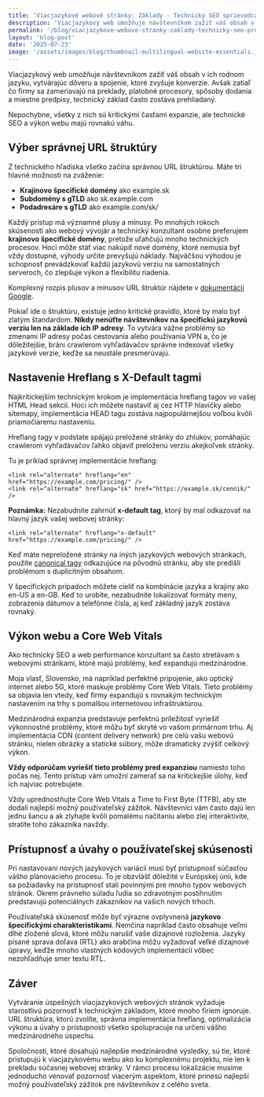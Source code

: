 ```yaml
---
title: 'Viacjazykové webové stránky: Základy - Technický SEO sprievodca'
description: 'Viacjazykový web umožňuje návštevníkom zažiť váš obsah v ich rodnom jazyku, vytvárajúc dôveru a spojenie, ktoré zvyšuje konverzie. Kompletný technický SEO sprievodca.'
permalink: '/blog/viacjazykove-webove-stranky-zaklady-technicky-seo-pruvodca/'
layout: 'blog-post'
date: '2025-07-23'
image: '/assets/images/blog/thumbnail-multilingual-website-essentials.jpg'
---
```


Viacjazykový web umožňuje návštevníkom zažiť váš obsah v ich rodnom jazyku, vytvárajúc dôveru a spojenie, ktoré zvyšuje konverzie. Avšak zatiaľ čo firmy sa zameriavajú na preklady, platobné procesory, spôsoby dodania a miestne predpisy, technický základ často zostáva prehliadaný.

Nepochybne, všetky z nich sú kritickými časťami expanzie, ale technické SEO a výkon webu majú rovnakú váhu.

## **Výber správnej URL štruktúry**

Z technického hľadiska všetko začína správnou URL štruktúrou. Máte tri hlavné možnosti na zváženie:

- **Krajinovo špecifické domény** ako example.sk
- **Subdomény s gTLD** ako sk.example.com
- **Podadresáre s gTLD** ako example.com/sk/

Každý prístup má významné plusy a mínusy. Po mnohých rokoch skúseností ako webový vývojár a technický konzultant osobne preferujem **krajinovo špecifické domény**, pretože uľahčujú mnoho technických procesov. Hoci môže stáť viac nakúpiť nové domény, ktoré nemusia byť vždy dostupné, výhody určite prevyšujú náklady. Najväčšou výhodou je schopnosť prevádzkovať každú jazykovú verziu na samostatných serveroch, čo zlepšuje výkon a flexibilitu riadenia.

Komplexný rozpis plusov a mínusov URL štruktúr nájdete v [dokumentácii Google](https://developers.google.com/search/docs/specialty/international/managing-multi-regional-sites#locale-specific-urls).

Pokiaľ ide o štruktúru, existuje jedno kritické pravidlo, ktoré by malo byť zlatým štandardom. **Nikdy nenúťte návštevníkov na špecifickú jazykovú verziu len na základe ich IP adresy**. To vytvára vážne problémy so zmenami IP adresy počas cestovania alebo používania VPN a, čo je dôležitejšie, bráni crawlerom vyhľadávačov správne indexovať všetky jazykové verzie, keďže sa neustále presmerúvajú.

## **Nastavenie Hreflang s X-Default tagmi**

Najkritickejším technickým krokom je implementácia hreflang tagov vo vašej HTML Head sekcii. Hoci ich môžete nastaviť aj cez HTTP hlavičky alebo sitemapy, implementácia HEAD tagu zostáva najpopulárnejšou voľbou kvôli priamočiaremu nastaveniu.

Hreflang tagy v podstate spájajú preložené stránky do zhlukov, pomáhajúc crawlerom vyhľadávačov ľahko objaviť preloženú verziu akejkoľvek stránky.

Tu je príklad správnej implementácie hreflang:

```
<link rel="alternate" hreflang="en" href="https://example.com/pricing/" />
<link rel="alternate" hreflang="sk" href="https://example.sk/cennik/" />
```

**Poznámka:** Nezabudnite zahrnúť **x-default tag**, ktorý by mal odkazovať na hlavný jazyk vašej webovej stránky:

```
<link rel="alternate" hreflang="x-default" href="https://example.com/pricing/" />
```

Keď máte nepreložené stránky na iných jazykových webových stránkach, použite [canonical tagy](https://developers.google.com/search/docs/crawling-indexing/canonicalization) odkazujúce na pôvodnú stránku, aby ste predišli problémom s duplicitným obsahom.

V špecifických prípadoch môžete cieliť na kombinácie jazyka a krajiny ako en-US a en-GB. Keď to urobíte, nezabudnite lokalizovať formáty meny, zobrazenia dátumov a telefónne čísla, aj keď základný jazyk zostáva rovnaký.

## **Výkon webu a Core Web Vitals**

Ako technický SEO a web performance konzultant sa často stretávam s webovými stránkami, ktoré majú problémy, keď expandujú medzinárodne.

Moja vlasť, Slovensko, má napríklad perfektné pripojenie, ako optický internet alebo 5G, ktoré maskuje problémy Core Web Vitals. Tieto problémy sa objavia len vtedy, keď firmy expandujú s rovnakým technickým nastavením na trhy s pomalšou internetovou infraštruktúrou.

Medzinárodná expanzia predstavuje perfektnú príležitosť vyriešiť výkonnostné problémy, ktoré môžu byť skryté vo vašom primárnom trhu. Aj implementácia CDN (content delivery network) pre celú vašu webovú stránku, nielen obrázky a statické súbory, môže dramaticky zvýšiť celkový výkon.

**Vždy odporúčam vyriešiť tieto problémy pred expanziou** namiesto toho počas nej. Tento prístup vám umožní zamerať sa na kritickejšie úlohy, keď ich najviac potrebujete.

Vždy uprednostňujte Core Web Vitals a Time to First Byte (TTFB), aby ste dodali najlepší možný používateľský zážitok. Návštevníci vám často dajú len jednu šancu a ak zlyhajte kvôli pomalému načítaniu alebo zlej interaktivite, stratíte toho zákazníka navždy.

## **Prístupnosť a úvahy o používateľskej skúsenosti**

Pri nastavovaní nových jazykových variácií musí byť prístupnosť súčasťou vášho plánovacieho procesu. To je obzvlášť dôležité v Európskej únii, kde sa požiadavky na prístupnosť stali povinnými pre mnoho typov webových stránok. Okrem právneho súladu ľudia so zdravotným postihnutím predstavujú potenciálnych zákazníkov na vašich nových trhoch.

Používateľská skúsenosť môže byť výrazne ovplyvnená **jazykovo špecifickými charakteristikami**. Nemčina napríklad často obsahuje veľmi dlhé zložené slová, ktoré môžu narušiť vaše dizajnové rozloženia. Jazyky písané sprava doľava (RTL) ako arabčina môžu vyžadovať veľké dizajnové úpravy, keďže mnoho vlastných kódových implementácií vôbec nezohľadňuje smer textu RTL.

## **Záver**

Vytváranie úspešných viacjazykových webových stránok vyžaduje starostlivú pozornosť k technickým základom, ktoré mnoho firiem ignoruje. URL štruktúra, ktorú zvolíte, správna implementácia hreflang, optimalizácia výkonu a úvahy o prístupnosti všetko spolupracuje na určení vášho medzinárodného úspechu.

Spoločnosti, ktoré dosahujú najlepšie medzinárodné výsledky, sú tie, ktoré pristupujú k viacjazykovému webu ako ku komplexnému projektu, nie len k prekladu súčasnej webovej stránky. V rámci procesu lokalizácie musíme jednoducho venovať pozornosť viacerým aspektom, ktoré prinesú najlepší možný používateľský zážitok pre návštevníkov z celého sveta.
